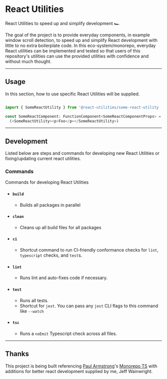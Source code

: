 # React Utilities

React Utilities to speed up and simplify development 🏎

The goal of the project is to provide everyday components, in example window scroll detection, to speed up and simplify React development with little to no extra boilerplate code. In this eco-system/monorepo, everyday React utilities can be implemented and tested so that users of this repository's utilities can use the provided utilities with confidence and without much thought.

----

## Usage

In this section, how to use specific React Utilities will be supplied.

```typescript

import { SomeReactUtility } from '@react-utilities/some-react-utility

const SomeReactComponent: FunctionComponent<SomeReactComponentProps> = (): JSX.Element => 
  (<SomeReactUtility><p>Foo</p></SomeReactUtility>)

```

----

## Development

Listed below are steps and commands for developing new React Utilities or fixing/updating current react utilities.

### Commands

Commands for developing React Utilities

* #### `build`
  * Builds all packages in parallel
* #### `clean`
  * Cleans up all build files for all packages
* #### `ci`
  * Shortcut command to run CI-friendly conformance checks for `lint`, `typescript` checks, and `test`s.
* #### `lint`
  * Runs lint and auto-fixes code if necessary.
* #### `test`
  * Runs all tests.
  * Shortcut for `jest`. You can pass any `jest` CLI flags to this command like `--watch`
* #### `tsc`
  * Runs a `noEmit` Typescript check across all files.

----

## Thanks

This project is being built referencing [Paul Armstrong](https://github.com/paularmstrong)'s [Monorepo TS](https://github.com/paularmstrong/monorepo-ts) with additions for better react development supplied by me, Jeff Wainwright.


